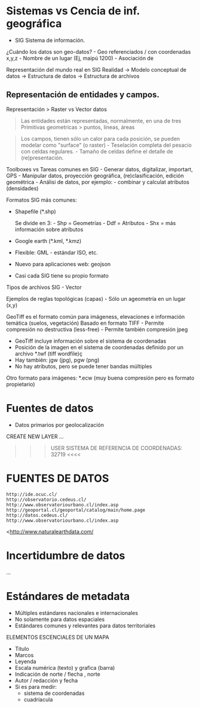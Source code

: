 Sistemas vs Cencia de inf. geográfica
========================================
- SIG
	Sistema de información.

¿Cuándo los datos son geo-datos?
	- Geo referenciados / con coordenadas x,y,z
	- Nombre de un lugar (Ej, maipú 1200)
	- Asociación de 


Representación del mundo real en SIG
Realidad -> Modelo conceptual de datos -> Estructura de datos -> Estructura de archivos

Representación de entidades y campos.
----------------------------------------
Representación > Raster vs Vector datos

> Las entidades están representadas, normalmente, en una de tres
Primitivas geometricas > puntos, lineas, áreas

> Los campos, tienen sólo un calor para cada posición, se pueden modelar como "surface" (o raster)
	- Teselación completa del pesacio con celdas regulares.
	- Tamaño de celdas define el detalle de (re)presentación.

Toolboxes vs Tareas comunes en SIG
	- Generar datos, digitalizar, importart, GPS
	- Manipular datos, proyección geográfica, (re)clasificación, edición geométrica
	- Análisi de datos, por ejemplo:
		- combinar y calculat atributos (densidades)

Formatos SIG más comunes:

- Shapefile (*.shp)

	Se divide en 3:
		- Shp = Geometrías
		- Ddf = Atributos
		- Shx = más información sobre atributos

- Google earth (*.kml, *.kmz)
- Flexible: GML - estándar ISO, etc.
- Nuevo para aplicaciones web: geojson
- Casi cada SIG tiene su propio formato

Tipos de archivos SIG - Vector


Ejemplos de reglas topológicas (capas)
	- Sólo un ageometría en un lugar (x,y)

GeoTiff es el formato común para imágeness, elevaciones e información temática (suelos, vegetación)
Basado en formato TIFF
	- Permite compresión no destructiva (less-free)
	- Permite también compresión jpeg
- GeoTiff incluye información sobre el sistema de coordenadas
- Posición de la imagen en el sistema de coordenadas definido por un archivo *.twf (tiff wordfile)ç
- Hay también: jgw (jpg), pgw (png)
- No hay atributos, pero se puede tener bandas múltiples

Otro formato para imágenes: *.ecw (muy buena compresión pero es formato propietario)


Fuentes de datos
=====================

- Datos primarios por geolocalización

CREATE NEW LAYER ...
>>> USER SISTEMA DE REFERENCIA DE COORDENADAS: 32719 <<<<


FUENTES DE DATOS
========================================================
	http://ide.ocuc.cl/
	http://observatorio.cedeus.cl/
	http://www.observatoriourbano.cl/index.asp
	http://geoportal.cl/geoportal/catalog/main/home.page
	http://datos.cedeus.cl/
	http://www.observatoriourbano.cl/index.asp
<http://www.naturalearthdata.com/

Incertidumbre de datos
==============================
...

Estándares de metadata
==============================
- Múltiples estándares nacionales e internacionales
- No solamente para datos espaciales
- Estándares comunes y relevantes para datos territoriales


ELEMENTOS ESCENCIALES DE UN MAPA

- Titulo
- Marcos
- Leyenda
- Escala numérica (texto) y grafica (barra)
- Indicación de norte / flecha , norte
- Autor / redacción y fecha
- Si es para medir:
	- sistema de coordenadas
	- cuadríacula




